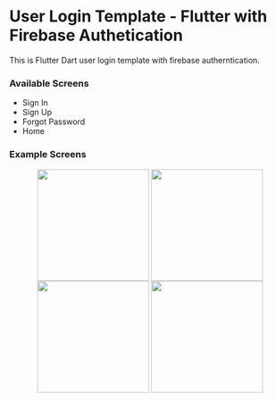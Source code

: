 # User Login Template - Flutter with Firebase Authetication

This is Flutter Dart user login template with firebase autherntication.

### Available Screens
- Sign In
- Sign Up
- Forgot Password
- Home

### Example Screens

<div align='center'>
  <img src="https://github.com/ManujaDewmina/Job-Ranker-backend/assets/92631934/c5c5d797-76f8-44d9-9aff-6f453d0149bc" width="200" align="center">
  <img src="https://github.com/ManujaDewmina/Job-Ranker-backend/assets/92631934/f46ea1a5-515c-4a06-8ae3-992167d7599a" width="200" align="center">
  <img src="https://github.com/ManujaDewmina/Job-Ranker-backend/assets/92631934/44ea76ed-3a82-47f3-8e14-de9c3a7a4f21" width="200" align="center">
  <img src="https://github.com/ManujaDewmina/Job-Ranker-backend/assets/92631934/034f29cf-2611-49a6-85f9-6e183fd6d47e" width="200" align="center">
</div>


